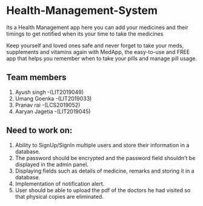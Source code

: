 # Health-Management-System
Its a Health Management app here you can add your medicines and their timings to get notified when its your time to take the medicines

Keep yourself and loved ones safe and never forget to take your meds,
supplements and vitamins again with MedApp, the easy-to-use and FREE app that helps you remember when to take your pills and manage pill usage.
<br>



## Team members
1. Ayush singh -(LIT2019049)
2. Umang Goenka -(LIT2019033)
3. Pranav rai -(LCS2019052)
4. Aaryan Jagetia -(LIT2019045)


## Need to work on:
1. Ability to SignUp/SignIn multiple users and store their information in a database.
2. The password should be encrypted and the password field shouldn't be displayed in the admin panel.
3. Displaying fields such as details of medicine, remarks and storing it in a database.
4. Implementation of notification alert.
5. User should be able to upload the pdf of the doctors he had visited so that physical copies are eliminated. 
